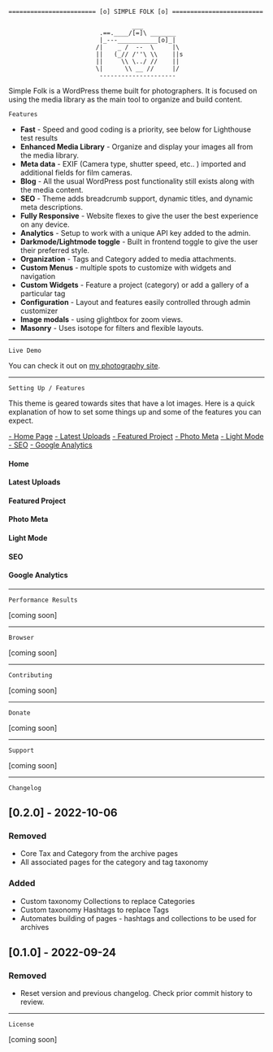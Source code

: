     ======================== [o] SIMPLE FOLK [o] =========================

                                      ___
                             .==.____/[=]\ _______
                             |_---___________[o]_|
                            /|    _ /  --  \     |\
                            ||   (_// /''\ \\    ||s
                            ||     \\ \../ //    ||
                            \|      \\ __ //     |/
                             ---------------------

Simple Folk is a WordPress theme built for photographers. It is focused on using the media library as the main tool to organize and build content.

    Features

- **Fast** - Speed and good coding is a priority, see below for Lighthouse test results
- **Enhanced Media Library** - Organize and display your images all from the media library.
- **Meta data** - EXIF (Camera type, shutter speed, etc.. ) imported and additional fields for film cameras.
- **Blog** - All the usual WordPress post functionality still exists along with the media content.
- **SEO** - Theme adds breadcrumb support, dynamic titles, and dynamic meta descriptions.
- **Fully Responsive** - Website flexes to give the user the best experience on any device.
- **Analytics** - Setup to work with a unique API key added to the admin.
- **Darkmode/Lightmode toggle** - Built in frontend toggle to give the user their preferred style.
- **Organization** - Tags and Category added to media attachments.
- **Custom Menus** - multiple spots to customize with widgets and navigation
- **Custom Widgets** - Feature a project (category) or add a gallery of a particular tag
- **Configuration** - Layout and features easily controlled through admin customizer
- **Image modals** - using glightbox for zoom views.
- **Masonry** - Uses isotope for filters and flexible layouts.

---

    Live Demo

You can check it out on [my photography site](https://www.folkphotography.com).

---

    Setting Up / Features

This theme is geared towards sites that have a lot images. Here is a quick explanation of how to set some things up and
some of the features you can expect.

[- Home Page](#home)
[- Latest Uploads](#latest-uploads)
[- Featured Project](#featured-project)
[- Photo Meta](#photo-meta)
[- Light Mode](#light-mode)
[- SEO](#seo)
[- Google Analytics](#google-analytics)

#### Home

#### Latest Uploads

#### Featured Project

#### Photo Meta

#### Light Mode

#### SEO

#### Google Analytics

---

    Performance Results

[coming soon]

---

    Browser

[coming soon]

---

    Contributing

[coming soon]

---

    Donate

[coming soon]

---

    Support

[coming soon]

---

    Changelog

## [0.2.0] - 2022-10-06

### Removed

- Core Tax and Category from the archive pages
- All associated pages for the category and tag taxonomy

### Added

- Custom taxonomy Collections to replace Categories
- Custom taxonomy Hashtags to replace Tags
- Automates building of pages - hashtags and collections to be used for archives

## [0.1.0] - 2022-09-24

### Removed

- Reset version and previous changelog. Check prior commit history to review.

---

    License

[coming soon]

